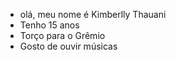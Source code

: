 - olá, meu nome é Kimberlly Thauani
- Tenho 15 anos
- Torço para o Grêmio
- Gosto de ouvir músicas

